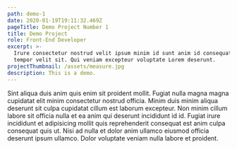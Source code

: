 ```yaml
---
path: demo-1
date: 2020-01-19T19:11:32.469Z
pageTitle: Demo Project Number 1
title: Demo Project
role: Front-End Developer
excerpt: >-
  Irure consectetur nostrud velit ipsum minim id sunt anim id consequat ut
  tempor velit sit. Qui veniam excepteur voluptate Lorem deserunt.
projectThumbnail: /assets/measure.jpg
description: This is a demo.
---
```

Sint aliqua duis anim quis enim sit proident mollit. Fugiat nulla magna magna cupidatat elit minim consectetur nostrud officia. Minim duis minim aliqua deserunt sit culpa cupidatat cillum est laborum excepteur. Non minim cillum labore sit officia nulla et ea anim qui deserunt incididunt id id. Fugiat irure incididunt et adipisicing mollit quis reprehenderit consequat est anim culpa consequat quis ut. Nisi ad nulla et dolor anim ullamco eiusmod officia deserunt ipsum ullamco. Dolor voluptate veniam nulla labore et proident.
